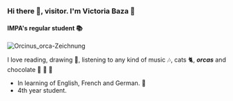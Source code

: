 ### Hi there 👋, visitor. I'm Victoria Baza :sunflower:
#### IMPA's regular student :books: 
![Orcinus_orca-Zeichnung](https://user-images.githubusercontent.com/101572826/159142115-14fa8358-1236-44cf-9005-bea282ad80f4.jpg)

I love reading, drawing :notebook:, listening to any kind of music :notes:, cats :cat2:, ***orcas*** and chocolate :chocolate_bar: :cookie: :lollipop: 

- In learning of English, French and German. :tada:
- 4th year student. 

